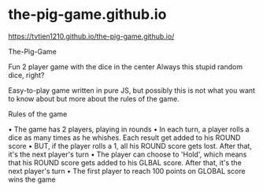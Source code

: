 # the-pig-game.github.io

https://tvtien1210.github.io/the-pig-game.github.io/

The-Pig-Game

Fun 2 player game with the dice in the center
Always this stupid random dice, right?

Easy-to-play game written in pure JS, 
but possibly this is not what you want to know about but more about the rules of the game.

Rules of the game

• The game has 2 players, playing in rounds
• In each turn, a player rolls a dice as many times as he whishes. 
  Each result get added to his ROUND score
• BUT, if the player rolls a 1, all his ROUND score gets lost. 
  After that, it's the next player's turn
• The player can choose to 'Hold', 
  which means that his ROUND score gets added to his GLBAL score. 
  After that, it's the next player's turn
• The first player to reach 100 points on GLOBAL score wins the game
